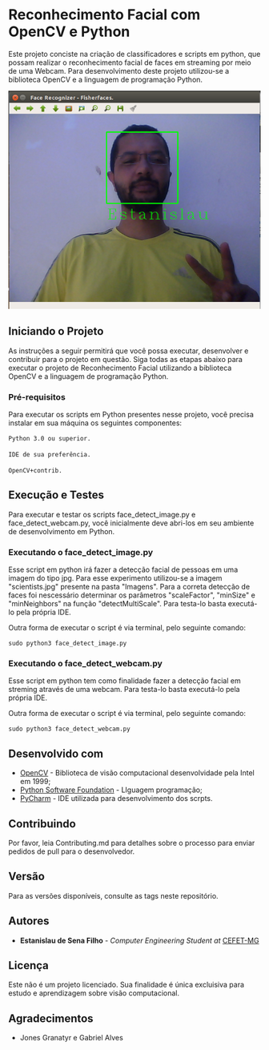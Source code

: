 # Reconhecimento Facial com OpenCV e Python

Este projeto conciste na criação de classificadores e scripts em python, que possam realizar o reconhecimento facial de faces em streaming por meio de uma Webcam. Para desenvolvimento deste projeto utilizou-se a biblioteca OpenCV e a linguagem de programação Python.

![alt text](https://raw.githubusercontent.com/EstanislauFilho/Computer-Vision-Face-Recognition-OpenCV/master/Imagens/Resultado.png)


## Iniciando o Projeto

As instruções a seguir permitirá que você possa executar, desenvolver e contribuir para o projeto em questão. Siga todas as etapas abaixo para executar o projeto de Reconhecimento Facial utilizando a biblioteca OpenCV e a linguagem de programação Python.

### Pré-requisitos

Para executar os scripts em Python presentes nesse projeto, você precisa instalar em sua máquina os seguintes componentes:

```
Python 3.0 ou superior.

IDE de sua preferência.

OpenCV+contrib.
```

## Execução e Testes

Para executar e testar os scripts face_detect_image.py e face_detect_webcam.py, você inicialmente deve abri-los em seu ambiente de desenvolvimento em Python.

### Executando o face_detect_image.py

Esse script em python irá fazer a detecção facial de pessoas em uma imagem do tipo jpg. Para esse experimento utilizou-se a imagem "scientists.jpg" presente na pasta "Imagens". Para a correta detecção de faces foi nescessário determinar os parâmetros "scaleFactor", "minSize" e "minNeighbors" na função "detectMultiScale". Para testa-lo basta executá-lo pela própria IDE.

Outra forma de executar o script é via terminal, pelo seguinte comando: 

```
sudo python3 face_detect_image.py
```

### Executando o face_detect_webcam.py

Esse script em python tem como finalidade fazer a detecção facial em streming através de uma webcam. Para testa-lo basta  executá-lo pela própria IDE. 


Outra forma de executar o script é via terminal, pelo seguinte comando:

```
sudo python3 face_detect_webcam.py
```

## Desenvolvido com

* [OpenCV](https://opencv.org/) - Biblioteca de visão computacional desenvolvidade pela Intel em 1999;
* [Python Software Foundation](https://maven.apache.org/) - LIguagem programação;
* [PyCharm](https://www.jetbrains.com/pycharm/) - IDE utilizada para desenvolvimento dos scrpts.

## Contribuindo

Por favor, leia Contributing.md para detalhes sobre o processo para enviar pedidos de pull para o desenvolvedor.

## Versão

Para as versões disponíveis, consulte as tags neste repositório. 

## Autores

* **Estanislau de Sena Filho** - *Computer Engineering Student at* [CEFET-MG](http://www.cefetmg.br/)

## Licença

Este não é um projeto licenciado. Sua finalidade é única excluisiva para estudo e aprendizagem sobre visão computacional.

## Agradecimentos

* Jones Granatyr e Gabriel Alves


